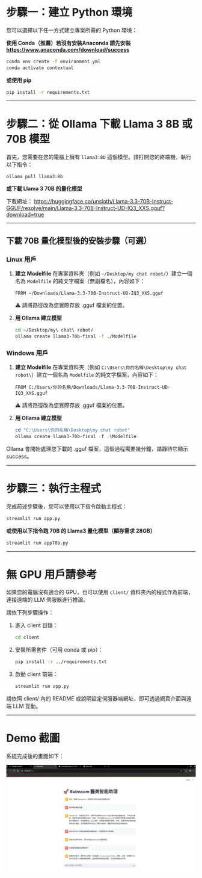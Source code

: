 # 步驟一：建立 Python 環境

您可以選擇以下任一方式建立專案所需的 Python 環境：

**使用 Conda（推薦）若沒有安裝Anaconda 請先安裝 https://www.anaconda.com/download/success**

```bash
conda env create -f environment.yml
conda activate contextual
```

**或使用 pip**

```bash
pip install -r requirements.txt
```

---

# 步驟二：從 Ollama 下載 Llama 3 8B 或 70B 模型

首先，您需要在您的電腦上擁有 `llama3:8b` 這個模型。請打開您的終端機，執行以下指令：

```bash
ollama pull llama3:8b
```

**或下載 Llama 3 70B 的量化模型**

下載網址：
https://huggingface.co/unsloth/Llama-3.3-70B-Instruct-GGUF/resolve/main/Llama-3.3-70B-Instruct-UD-IQ3_XXS.gguf?download=true

---

## 下載 70B 量化模型後的安裝步驟（可選）

### Linux 用戶

1. **建立 Modelfile**
   在專案資料夾（例如 `~/Desktop/my chat robot/`）建立一個名為 `Modelfile` 的純文字檔案（無副檔名），內容如下：
   
   ```
   FROM ~/Downloads/Llama-3.3-70B-Instruct-UD-IQ3_XXS.gguf
   ```
   ⚠️ 請將路徑改為您實際存放 .gguf 檔案的位置。

2. **用 Ollama 建立模型**
   
   ```bash
   cd ~/Desktop/my\ chat\ robot/
   ollama create llama3-70b-final -f ./Modelfile
   ```

### Windows 用戶

1. **建立 Modelfile**
   在專案資料夾（例如 `C:\Users\你的名稱\Desktop\my chat robot\`）建立一個名為 `Modelfile` 的純文字檔案，內容如下：
   
   ```
   FROM C:/Users/你的名稱/Downloads/Llama-3.3-70B-Instruct-UD-IQ3_XXS.gguf
   ```
   ⚠️ 請將路徑改為您實際存放 .gguf 檔案的位置。

2. **用 Ollama 建立模型**
   
   ```powershell
   cd "C:\Users\你的名稱\Desktop\my chat robot"
   ollama create llama3-70b-final -f .\Modelfile
   ```

Ollama 會開始處理您下載的 .gguf 檔案，這個過程需要幾分鐘，請靜待它顯示 success。

---

# 步驟三：執行主程式

完成前述步驟後，您可以使用以下指令啟動主程式：

```bash
streamlit run app.py
```

**或使用以下指令跑 70B 的 Llama3 量化模型（顯存需求 28GB）**

```bash
streamlit run app70b.py
```

---

# 無 GPU 用戶請參考

如果您的電腦沒有適合的 GPU，也可以使用 `client/` 資料夾內的程式作為前端，連接遠端的 LLM 伺服器進行推論。

請依下列步驟操作：

1. 進入 client 目錄：
   ```bash
   cd client
   ```
2. 安裝所需套件（可用 conda 或 pip）：
   ```bash
   pip install -r ../requirements.txt
   ```
3. 啟動 client 前端：
   ```bash
   streamlit run app.py
   ```

請依照 client/ 內的 README 或說明設定伺服器端網址，即可透過網頁介面與遠端 LLM 互動。

---

# Demo 截圖

系統完成後的畫面如下：

![Demo Screenshot](./1755071502114.jpg)